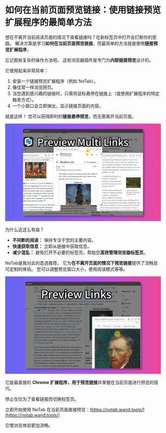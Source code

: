 # 如何在当前页面预览链接：使用链接预览扩展程序的最简单方法

想在不离开当前阅读页面的情况下查看链接吗？在新标签页中打开会打断你的思路。 解决方案是学习**如何在当前页面预览链接**，而最简单的方法就是使用**链接预览扩展程序**。

忘记那些复杂的操作方法吧。 这些浏览器插件是专门为**内联链接预览**设计的。

它使用起来非常简单：

1.  安装一个链接预览扩展程序（例如 NoTab）。
2.  像往常一样浏览网页。
3.  当您遇到感兴趣的链接时，只需将鼠标悬停在链接上（或使用扩展程序的特定触发方式）。
4.  一个小窗口会立即弹出，显示链接页面的内容。

就是这样！ 您可以获得即时的**链接悬停预览**，而无需离开当前页面。

![演示内联链接预览](../images/notab1.png)

为什么这这么有益？

*   **不间断的阅读：** 保持专注于您的主要内容。
*   **快速获取信息：** 立即从链接中获取信息。
*   **减少混乱：** 避免打开不必要的标签页，帮助您**高效管理浏览器标签页**。

NoTab是我对此的首选推荐。 它为**在不离开页面的情况下预览链接**提供了流畅且可定制的体验。 您可以调整预览窗口大小，使用阅读模式等等。

![自定义 NoTab 预览](../images/notab2.png)

它是最直接的 **Chrome 扩展程序，用于预览链接**并掌握在当前页面进行预览的技巧。

停止仅仅为了查看链接而切换标签页。

立即开始使用 NoTab 在当前页面直接预览：[https://notab.wand.tools/](https://notab.wand.tools/)

它使浏览体验更加流畅。

